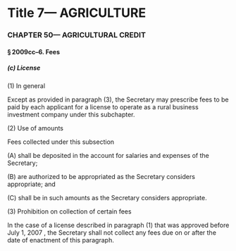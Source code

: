 
# Title 7— AGRICULTURE
### CHAPTER 50— AGRICULTURAL CREDIT
#### § 2009cc–6. Fees
##### (c) License

(1) In general

Except as provided in paragraph (3), the Secretary may prescribe fees to be paid by each applicant for a license to operate as a rural business investment company under this subchapter.

(2) Use of amounts

Fees collected under this subsection

(A) shall be deposited in the account for salaries and expenses of the Secretary;

(B) are authorized to be appropriated as the Secretary considers appropriate; and

(C) shall be in such amounts as the Secretary considers appropriate.

(3) Prohibition on collection of certain fees

In the case of a license described in paragraph (1) that was approved before July 1, 2007 , the Secretary shall not collect any fees due on or after the date of enactment of this paragraph.
